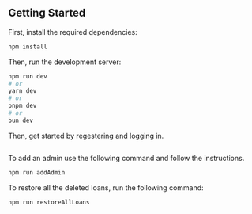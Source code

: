## Getting Started

First, install the required dependencies:

```bash
npm install
```

Then, run the development server:

```bash
npm run dev
# or
yarn dev
# or
pnpm dev
# or
bun dev
```

Then, get started by regestering and logging in.

```

```

To add an admin use the following command and follow the instructions.

```bash
npm run addAdmin
```

To restore all the deleted loans, run the following command:

```bash
npm run restoreAllLoans
```
